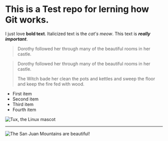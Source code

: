 # This is a Test repo for lerning how Git works.

I just love **bold text**. Italicized text is the _cat's meow_.
This text is **_really important_**.

> Dorothy followed her through many of the beautiful rooms in her castle.

> Dorothy followed her through many of the beautiful rooms in her castle.
>
> The Witch bade her clean the pots and kettles and sweep the floor and keep the fire fed with wood.

- First item
- Second item
- Third item
- Fourth item

![Tux, the Linux mascot](/assets/images/tux.png)

---

![The San Juan Mountains are beautiful!](/assets/images/san-juan-mountains.jpg "San Juan Mountains")
